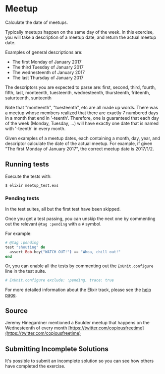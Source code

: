 # Meetup

Calculate the date of meetups.

Typically meetups happen on the same day of the week.  In this exercise, you
will take a description of a meetup date, and return the actual meetup date.

Examples of general descriptions are:

- The first Monday of January 2017
- The third Tuesday of January 2017
- The wednesteenth of January 2017
- The last Thursday of January 2017

The descriptors you are expected to parse are:
first, second, third, fourth, fifth, last, monteenth, tuesteenth, wednesteenth,
thursteenth, friteenth, saturteenth, sunteenth

Note that "monteenth", "tuesteenth", etc are all made up words. There was a
meetup whose members realized that there are exactly 7 numbered days in a month
that end in '-teenth'. Therefore, one is guaranteed that each day of the week
(Monday, Tuesday, ...) will have exactly one date that is named with '-teenth'
in every month.

Given examples of a meetup dates, each containing a month, day, year, and
descriptor calculate the date of the actual meetup.  For example, if given
"The first Monday of January 2017", the correct meetup date is 2017/1/2.

## Running tests

Execute the tests with:

```bash
$ elixir meetup_test.exs
```

### Pending tests

In the test suites, all but the first test have been skipped.

Once you get a test passing, you can unskip the next one by
commenting out the relevant `@tag :pending` with a `#` symbol.

For example:

```elixir
# @tag :pending
test "shouting" do
  assert Bob.hey("WATCH OUT!") == "Whoa, chill out!"
end
```

Or, you can enable all the tests by commenting out the
`ExUnit.configure` line in the test suite.

```elixir
# ExUnit.configure exclude: :pending, trace: true
```

For more detailed information about the Elixir track, please
see the [help page](http://exercism.io/languages/elixir).

## Source

Jeremy Hinegardner mentioned a Boulder meetup that happens on the Wednesteenth of every month [https://twitter.com/copiousfreetime](https://twitter.com/copiousfreetime)

## Submitting Incomplete Solutions
It's possible to submit an incomplete solution so you can see how others have completed the exercise.
